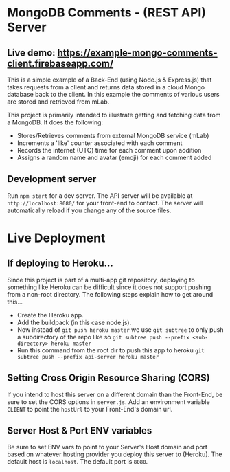 # MongoDB Comments - (REST API) Server

## Live demo: https://example-mongo-comments-client.firebaseapp.com/

This is a simple example of a Back-End (using Node.js & Express.js) that takes requests from a client and returns data stored in a cloud Mongo database back to the client. In this example the comments of various users are stored and retrieved from mLab.

This project is primarily intended to illustrate getting and fetching data from a MongoDB. It does the following:

- Stores/Retrieves comments from external MongoDB service (mLab)
- Increments a 'like' counter associated with each comment
- Records the internet (UTC) time for each comment upon addition
- Assigns a random name and avatar (emoji) for each comment added

## Development server

Run `npm start` for a dev server. The API server will be available at `http://localhost:8080/` for your front-end to contact. The server will automatically reload if you change any of the source files.

# Live Deployment

## If deploying to Heroku...

Since this project is part of a multi-app git repository, deploying to something like Heroku can be difficult since it does not support pushing from a non-root directory. The following steps explain how to get around this...

- Create the Heroku app.
- Add the buildpack (in this case node.js).
- Now instead of `git push heroku master` we use `git subtree` to only push a subdirectory of the repo like so `git subtree push --prefix <sub-directory> heroku master`
- Run this command from the root dir to push this app to heroku `git subtree push --prefix api-server heroku master`

## Setting Cross Origin Resource Sharing (CORS)

If you intend to host this server on a different domain than the Front-End, be sure to set the CORS options in `server.js`. Add an environment variable `CLIENT` to point the `hostUrl` to your Front-End's domain url.

## Server Host & Port ENV variables

Be sure to set ENV vars to point to your Server's Host domain and port based on whatever hosting provider you deploy this server to (Heroku). The default host is `localhost`. The default port is `8080`.
